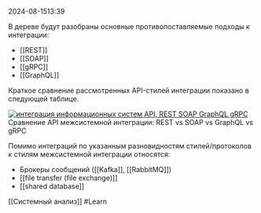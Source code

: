  2024-08-1513:39


В дереве будут разобраны основные противопоставляемые подходы к интеграции:
- [[REST]]
- [[SOAP]]
- [[gRPC]] 
- [[GraphQL]]

Краткое сравнение рассмотренных API-стилей интеграции показано в следующей таблице.

[![интеграция информационных систем API, REST SOAP GraphQL gRPC](https://babok-school.ru/wp-content/uploads/2022/09/sravapi1-1.png)](https://babok-school.ru/wp-content/uploads/2022/09/sravapi1-1.png)
Сравнение API межсистемной интеграции: REST vs SOAP vs GraphQL vs gRPC

Помимо интеграций по указанным разновидностям стилей/протоколов к стилям межсистемной интеграции относятся:
- Брокеры сообщений ([[Kafka]], [[RabbitMQ]])
- [[file transfer (file exchange)]]
- [[shared database]]


[[Системный анализ]]
#Learn